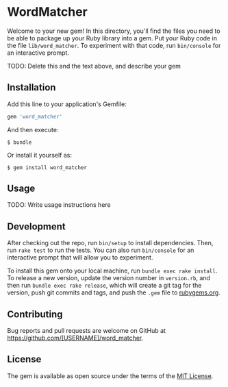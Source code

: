 # WordMatcher

Welcome to your new gem! In this directory, you'll find the files you need to be able to package up your Ruby library into a gem. Put your Ruby code in the file `lib/word_matcher`. To experiment with that code, run `bin/console` for an interactive prompt.

TODO: Delete this and the text above, and describe your gem

## Installation

Add this line to your application's Gemfile:

```ruby
gem 'word_matcher'
```

And then execute:

    $ bundle

Or install it yourself as:

    $ gem install word_matcher

## Usage

TODO: Write usage instructions here

## Development

After checking out the repo, run `bin/setup` to install dependencies. Then, run `rake test` to run the tests. You can also run `bin/console` for an interactive prompt that will allow you to experiment.

To install this gem onto your local machine, run `bundle exec rake install`. To release a new version, update the version number in `version.rb`, and then run `bundle exec rake release`, which will create a git tag for the version, push git commits and tags, and push the `.gem` file to [rubygems.org](https://rubygems.org).

## Contributing

Bug reports and pull requests are welcome on GitHub at https://github.com/[USERNAME]/word_matcher.

## License

The gem is available as open source under the terms of the [MIT License](https://opensource.org/licenses/MIT).
